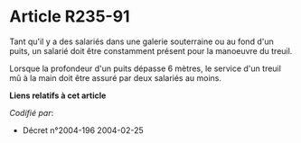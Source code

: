 # Article R235-91

Tant qu'il y a des salariés dans une galerie souterraine ou au fond d'un puits, un salarié doit être constamment présent pour
la manoeuvre du treuil.

Lorsque la profondeur d'un puits dépasse 6 mètres, le service d'un treuil mû à la main doit être assuré par deux salariés au
moins.

**Liens relatifs à cet article**

_Codifié par_:

  - Décret n°2004-196 2004-02-25
